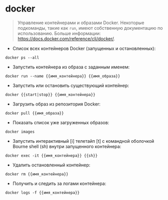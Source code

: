 # docker

> Управление контейнерами и образами Docker.
> Некоторые подкоманды, такие как `run`, имеют собственную документацию по использованию.
> Больше информации: https://docs.docker.com/reference/cli/docker/.

- Список всех контейнеров Docker (запущенных и остановленных):

`docker ps --all`

- Запустить контейнера из образа с заданным именем:

`docker run --name {{имя_контейнера}} {{имя_образа}}`

- Запустить или остановить существующий контейнер:

`docker {{start|stop}} {{имя_контейнера}}`

- Загрузить образ из репозитория Docker:

`docker pull {{имя_образа}}`

- Показать список уже загруженных образов:

`docker images`

- Запустить интерактивный [i] телетайп [t] с командной оболочкой Bourne shell (sh) внутри запущенного контейнера:

`docker exec -it {{имя_контейнера}} {{sh}}`

- Удалить остановленный контейнер:

`docker rm {{имя_контейнера}}`

- Получить и следить за логами контейнера:

`docker logs -f {{имя_контейнера}}`
